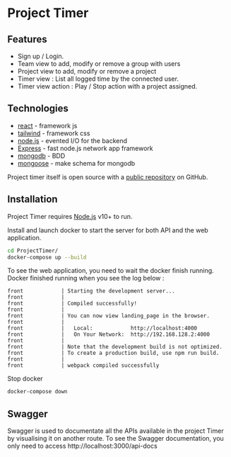 # Project Timer

## Features

- Sign up / Login.
- Team view to add, modify or remove a group with users
- Project view to add, modify or remove a project
- Timer view : List all logged time by the connected user.
- Timer view action : Play / Stop action with a project assigned.

## Technologies

- [react] - framework js 
- [tailwind] - framework css
- [node.js] - evented I/O for the backend
- [Express] - fast node.js network app framework 
- [mongodb] - BDD
- [mongoose] - make schema for mongodb

Project timer itself is open source with a [public repository][projectTimer] on GitHub.

## Installation

Project Timer requires [Node.js](https://nodejs.org/) v10+ to run.

Install and launch docker to start the server for both API and the web application.

```sh
cd ProjectTimer/
docker-compose up --build
```

To see the web application, you need to wait the docker finish running. Docker finished running when you see the log below : 

```
front            | Starting the development server...
front            | 
front            | Compiled successfully!
front            | 
front            | You can now view landing_page in the browser.
front            | 
front            |   Local:            http://localhost:4000
front            |   On Your Network:  http://192.168.128.2:4000
front            | 
front            | Note that the development build is not optimized.
front            | To create a production build, use npm run build.
front            | 
front            | webpack compiled successfully
```

Stop docker

```sh
docker-compose down
```

## Swagger

Swagger is used to documentate all the APIs available in the project Timer by visualising it on another route. To see the Swagger documentation, you only need to access http://localhost:3000/api-docs

[//]: # (These are reference links used in the body of this note and get stripped out when the markdown processor does its job. There is no need to format nicely because it shouldn't be seen. Thanks SO - http://stackoverflow.com/questions/4823468/store-comments-in-markdown-syntax)
   [react]:<https://fr.reactjs.org>
   [tailwind]:<https://tailwindcss.com>
   [node.js]: <http://nodejs.org>
   [express]: <http://expressjs.com>
   [mongoose]:<https://mongoosejs.com>
   [mongodb]:<https://www.mongodb.com>
   [projectTimer]:<https://github.com/Mat0108/ProjectTimer>
   
